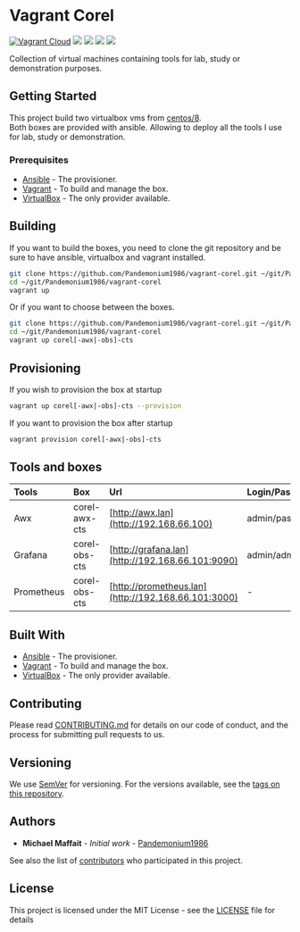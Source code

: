 # Vagrant Corel

[![Vagrant Cloud](https://img.shields.io/badge/vagrant-corel-lightgrey.svg)](https://app.vagrantup.com/pandemonium/)
![](https://img.shields.io/github/release/Pandemonium1986/vagrant-corel.svg)
![](https://img.shields.io/github/repo-size/Pandemonium1986/vagrant-corel.svg)
![](https://img.shields.io/github/release-date/Pandemonium1986/vagrant-corel.svg)
![](https://img.shields.io/github/license/Pandemonium1986/vagrant-corel.svg)

Collection of virtual machines containing tools for lab, study or demonstration purposes.

## Getting Started

This project build two virtualbox vms from [centos/8](https://app.vagrantup.com/centos/boxes/8).  
Both boxes are provided with ansible. Allowing to deploy all the tools I use for lab, study or demonstration.

### Prerequisites

-   [Ansible](https://docs.ansible.com/ansible/latest/installation_guide/intro_installation.html) - The provisioner.
-   [Vagrant](https://www.vagrantup.com/downloads.html) - To build and manage the box.
-   [VirtualBox](https://www.virtualbox.org/wiki/Downloads) - The only provider available.

## Building

If you want to build the boxes, you need to clone the git repository and be sure to have ansible, virtualbox and vagrant installed.

```sh
git clone https://github.com/Pandemonium1986/vagrant-corel.git ~/git/Pandemonium1986/vagrant-corel
cd ~/git/Pandemonium1986/vagrant-corel
vagrant up
```

Or if you want to choose between the boxes.

```sh
git clone https://github.com/Pandemonium1986/vagrant-corel.git ~/git/Pandemonium1986/vagrant-corel
cd ~/git/Pandemonium1986/vagrant-corel
vagrant up corel[-awx|-obs]-cts
```

## Provisioning

If you wish to provision the box at startup

```sh
vagrant up corel[-awx|-obs]-cts --provision
```

If you want to provision the box after startup

```sh
vagrant provision corel[-awx|-obs]-cts
```

## Tools and boxes

| Tools      | Box           | Url                                                 | Login/Password |
| :--------- | :------------ | :-------------------------------------------------- | :------------- |
| Awx        | corel-awx-cts | [http://awx.lan](http://192.168.66.100)             | admin/password |
| Grafana    | corel-obs-cts | [http://grafana.lan](http://192.168.66.101:9090)    | admin/admin    |
| Prometheus | corel-obs-cts | [http://prometheus.lan](http://192.168.66.101:3000) | -              |

## Built With

-   [Ansible](https://docs.ansible.com/ansible/latest/installation_guide/intro_installation.html) - The provisioner.
-   [Vagrant](https://www.vagrantup.com/downloads.html) - To build and manage the box.
-   [VirtualBox](https://www.virtualbox.org/wiki/Downloads) - The only provider available.

## Contributing

Please read [CONTRIBUTING.md](https://gist.github.com/PurpleBooth/b24679402957c63ec426) for details on our code of conduct, and the process for submitting pull requests to us.

## Versioning

We use [SemVer](http://semver.org/) for versioning. For the versions available, see the [tags on this repository](https://github.com/Pandemonium1986/vagrant-corel/tags).

## Authors

-   **Michael Maffait** - _Initial work_ - [Pandemonium1986](https://github.com/Pandemonium1986)

See also the list of [contributors](https://github.com/Pandemonium1986/vagrant-corel/contributors) who participated in this project.

## License

This project is licensed under the MIT License - see the [LICENSE](./LICENSE) file for details
